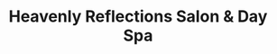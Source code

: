 ---
title: "Heavenly Reflections Salon & Day Spa"
url: /walnut-cove/heavenly-reflections-salon-and-day-spa/
shop: beauty
---